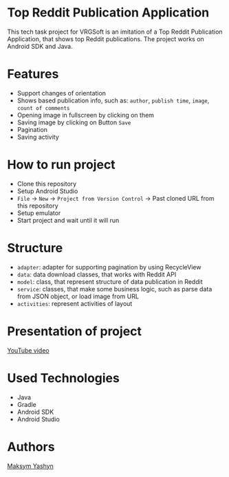 ﻿# Top Reddit Publication Application
This tech task project for VRGSoft is an imitation of a Top Reddit Publication Application, that shows top Reddit publications. The project works on Android SDK and Java.
# Features
* Support changes of orientation
* Shows based publication info, such as: `author`, `publish time`, `image`, `count of comments`
* Opening image in fullscreen by clicking on them
* Saving image by clicking on Button `Save`
* Pagination
* Saving activity
# How to run project
* Clone this repository
* Setup Android Studio
* `File` -> `New` -> `Project from Version Control` -> Past cloned URL from this repository
* Setup emulator
* Start project and wait until it will run
# Structure
* `adapter`: adapter for supporting pagination by using RecycleView
* `data`: data download classes, that works with Reddit API
* `model`: class, that represent structure of data publication in Reddit
* `service`: classes, that make some business logic, such as parse data from JSON object, or load image from URL
* `activities`: represent activities of layout
# Presentation of project
[YouTube video](https://youtu.be/N4tpnu4Opf8)
# Used Technologies
* Java
* Gradle
* Android SDK
* Android Studio
# Authors
[Maksym Yashyn](https://www.linkedin.com/in/maksym-yashyn-dnipro/)
